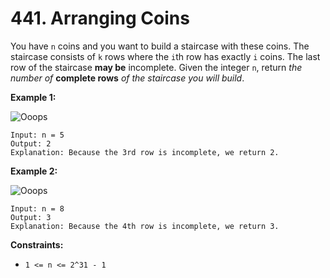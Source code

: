 # 441. Arranging Coins
You have `n` coins and you want to build a staircase with these coins. The staircase consists of `k` rows where the `i`th row has exactly `i` coins. The last row of the staircase **may be** incomplete. Given the integer `n`, return *the number of* **complete rows** *of the staircase you will build*.

**Example 1:**

![Ooops](https://assets.leetcode.com/uploads/2021/04/09/arrangecoins1-grid.jpg)
```
Input: n = 5
Output: 2
Explanation: Because the 3rd row is incomplete, we return 2.
```

**Example 2:**

![Ooops](https://assets.leetcode.com/uploads/2021/04/09/arrangecoins2-grid.jpg)
```
Input: n = 8
Output: 3
Explanation: Because the 4th row is incomplete, we return 3.
```

**Constraints:**
- `1 <= n <= 2^31 - 1`
